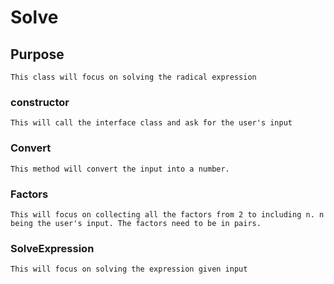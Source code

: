 # Solve #

## Purpose
    This class will focus on solving the radical expression

### constructor
    This will call the interface class and ask for the user's input

### Convert
    This method will convert the input into a number.

### Factors
    This will focus on collecting all the factors from 2 to including n. n being the user's input. The factors need to be in pairs.

### SolveExpression
    This will focus on solving the expression given input
